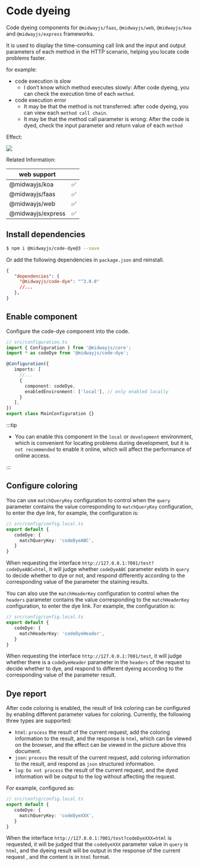# Code dyeing

Code dyeing components for `@midwayjs/faas`, `@midwayjs/web`, `@midwayjs/koa` and `@midwayjs/express` frameworks.

It is used to display the time-consuming call link and the input and output parameters of each method in the HTTP scenario, helping you locate code problems faster.

for example:

+ code execution is slow
   - I don’t know which method executes slowly: After code dyeing, you can check the execution time of each `method`.
+ code execution error
   - It may be that the method is not transferred: after code dyeing, you can view each `method call chain`.
   - It may be that the method call parameter is wrong: After the code is dyed, check the input parameter and return value of each `method`

Effect:

![](https://gw.alicdn.com/imgextra/i1/O1CN017Zd6y628M2PvqJO7I_!!6000000007917-2-tps-2392-844.png)




Related Information:

| web support       |      |
| ----------------- | ---- |
| @midwayjs/koa     | ✅    |
| @midwayjs/faas    | ✅    |
| @midwayjs/web     | ✅    |
| @midwayjs/express | ✅    |



## Install dependencies

```bash
$ npm i @midwayjs/code-dye@3 --save
```

Or add the following dependencies in `package.json` and reinstall.

```json
{
   "dependencies": {
     "@midwayjs/code-dye": "^3.0.0"
     //...
   },
}
```



## Enable component

Configure the code-dye component into the code.

```typescript
// src/configuration.ts
import { Configuration } from '@midwayjs/core';
import * as codeDye from '@midwayjs/code-dye';

@Configuration({
   imports: [
     //...
     {
       component: codeDye,
       enabledEnvironment: ['local'], // only enabled locally
     }
   ],
})
export class MainConfiguration {}
```





:::tip

- You can enable this component in the `local` or `development` environment, which is convenient for locating problems during development, but it is `not recommended` to enable it online, which will affect the performance of online access.

:::



## Configure coloring

You can use `matchQueryKey` configuration to control when the `query` parameter contains the value corresponding to `matchQueryKey` configuration, to enter the dye link, for example, the configuration is:

```typescript
// src/config/config.local.ts
export default {
   codeDye: {
     matchQueryKey: 'codeDyeABC',
   }
}
```

When requesting the interface `http://127.0.0.1:7001/test?codeDyeABC=html`, it will judge whether `codeDyeABC` parameter exists in `query` to decide whether to dye or not, and respond differently according to the corresponding value of the parameter the staining results.

You can also use the `matchHeaderKey` configuration to control when the `headers` parameter contains the value corresponding to the `matchHeaderKey` configuration, to enter the dye link. For example, the configuration is:

```typescript
// src/config/config.local.ts
export default {
   codeDye: {
     matchHeaderKey: 'codeDyeHeader',
   }
}
```

When requesting the interface `http://127.0.0.1:7001/test`, it will judge whether there is a `codeDyeHeader` parameter in the `headers` of the request to decide whether to dye, and respond to different dyeing according to the corresponding value of the parameter result.



## Dye report

After code coloring is enabled, the result of link coloring can be configured by enabling different parameter values for coloring. Currently, the following three types are supported:

+ `html`: `process` the result of the current request, add the coloring information to the result, and the response is `html`, which can be viewed on the browser, and the effect can be viewed in the picture above this document.
+ `json`: `process` the result of the current request, add coloring information to the result, and respond as `json` structured information.
+ `log`: `Do not process` the result of the current request, and the dyed information will be output to the log without affecting the request.

For example, configured as:

```typescript
// src/config/config.local.ts
export default {
   codeDye: {
     matchQueryKey: 'codeDyeXXX',
   }
}
```

When the interface `http://127.0.0.1:7001/test?codeDyeXXX=html` is requested, it will be judged that the `codeDyeXXX` parameter value in `query` is `html`, and the dyeing result will be output in the response of the current request , and the content is in `html` format.